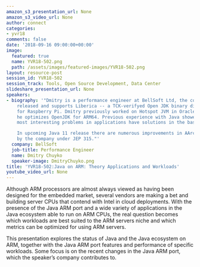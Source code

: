 ```yaml
---
amazon_s3_presentation_url: None
amazon_s3_video_url: None
author: connect
categories:
- yvr18
comments: false
date: '2018-09-16 09:00:00+00:00'
image:
  featured: true
  name: YVR18-502.png
  path: /assets/images/featured-images/YVR18-502.png
layout: resource-post
session_id: YVR18-502
session_track: Tools, Open Source Development, Data Center
slideshare_presentation_url: None
speakers:
- biography: '"Dmitry is a performance engineer at BellSoft Ltd, the company which
    released and supports Liberica -- a TCK-verifyed Open JDK binary distribution
    for Raspberry Pi. Dmitry previously worked on Hotspot JVM in Oracle. Currently,
    he optimizes OpenJDK for ARM64. Previous experience with Java showed that the
    most interesting problems in applications have solutions in the base platform.

    In upcoming Java 11 release there are numerous improvements in AArch64 port implemented
    by the company under JEP 315."'
  company: BellSoft
  job-title: Performance Engineer
  name: Dmitry Chuyko
  speaker-image: DmitryChuyko.png
title: 'YVR18-502:Java on ARM: Theory Applications and Workloads'
youtube_video_url: None
---
```


Although ARM processors are almost always viewed as having been designed for the embedded market, several vendors are making a bet and building server CPUs that contend with Intel in cloud deployments. With the presence of the Java ARM port and a wide variety of applications in the Java ecosystem able to run on ARM CPUs, the real question becomes which workloads are best suited to the ARM servers niche and which metrics can be optimized for using ARM servers.

This presentation explores the status of Java and the Java ecosystem on ARM, together with the Java ARM port features and performance of specific workloads. Some focus is on the recent changes in the Java ARM port, which the speaker’s company contributes to.